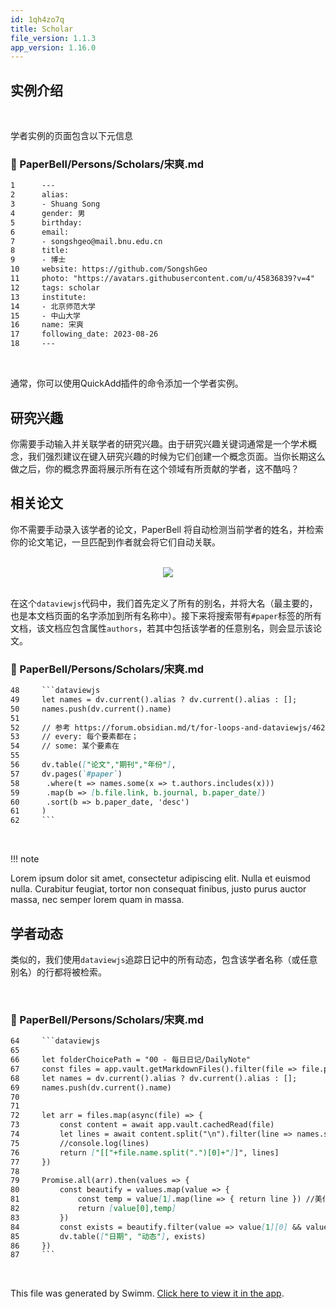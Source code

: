 ```yaml
---
id: 1qh4zo7q
title: Scholar
file_version: 1.1.3
app_version: 1.16.0
---
```


## 实例介绍

<br/>

学者实例的页面包含以下元信息
<!-- NOTE-swimm-snippet: the lines below link your snippet to Swimm -->
### 📄 PaperBell/Persons/Scholars/宋爽.md
```markdown
1      ---
2      alias:
3      - Shuang Song
4      gender: 男
5      birthday:
6      email: 
7      - songshgeo@mail.bnu.edu.cn
8      title:
9      - 博士
10     website: https://github.com/SongshGeo
11     photo: "https://avatars.githubusercontent.com/u/45836839?v=4"
12     tags: scholar
13     institute:
14     - 北京师范大学
15     - 中山大学
16     name: 宋爽
17     following_date: 2023-08-26
18     ---
```

<br/>

通常，你可以使用QuickAdd插件的命令添加一个学者实例。

## 研究兴趣

你需要手动输入并关联学者的研究兴趣。由于研究兴趣关键词通常是一个学术概念，我们强烈建议在键入研究兴趣的时候为它们创建一个概念页面。当你长期这么做之后，你的概念界面将展示所有在这个领域有所贡献的学者，这不酷吗？

## 相关论文

你不需要手动录入该学者的论文，PaperBell 将自动检测当前学者的姓名，并检索你的论文笔记，一旦匹配到作者就会将它们自动关联。

<br/>

<div align="center"><img src="https://firebasestorage.googleapis.com/v0/b/swimmio.appspot.com/o/repositories%2FZ2l0aHViJTNBJTNBUGFwZXJCZWxsJTNBJTNBU29uZ3NoR2Vv%2F1f001e30-99c9-4d4e-811d-8ee89305cefb.png?alt=media&token=7613d781-2fa1-4934-813d-945b9d782b9e" style="width:'50%'"/></div>

<br/>

在这个`dataviewjs`代码中，我们首先定义了所有的别名，并将大名（最主要的，也是本文档页面的名字添加到所有名称中）。接下来将搜索带有`#paper`标签的所有文档，该文档应包含属性`authors`，若其中包括该学者的任意别名，则会显示该论文。
<!-- NOTE-swimm-snippet: the lines below link your snippet to Swimm -->
### 📄 PaperBell/Persons/Scholars/宋爽.md
```markdown
48     ```dataviewjs
49     let names = dv.current().alias ? dv.current().alias : [];
50     names.push(dv.current().name)
51     
52     // 参考 https://forum.obsidian.md/t/for-loops-and-dataviewjs/46284
53     // every: 每个要素都在；
54     // some: 某个要素在
55     
56     dv.table(["论文","期刊","年份"],
57     dv.pages(`#paper`)
58     	.where(t => names.some(x => t.authors.includes(x)))
59     	.map(b => [b.file.link, b.journal, b.paper_date])
60     	.sort(b => b.paper_date, 'desc')
61     )
62     ```
```

<br/>

!!! note

Lorem ipsum dolor sit amet, consectetur adipiscing elit. Nulla et euismod nulla. Curabitur feugiat, tortor non consequat finibus, justo purus auctor massa, nec semper lorem quam in massa.

## 学者动态

类似的，我们使用`dataviewjs`追踪日记中的所有动态，包含该学者名称（或任意别名）的行都将被检索。

<br/>


<!-- NOTE-swimm-snippet: the lines below link your snippet to Swimm -->
### 📄 PaperBell/Persons/Scholars/宋爽.md
```markdown
64     ```dataviewjs
65     
66     let folderChoicePath = "00 - 每日日记/DailyNote"
67     const files = app.vault.getMarkdownFiles().filter(file => file.path.includes(folderChoicePath))
68     let names = dv.current().alias ? dv.current().alias : [];
69     names.push(dv.current().name)
70     
71     
72     let arr = files.map(async(file) => { 
73         const content = await app.vault.cachedRead(file) 
74         let lines = await content.split("\n").filter(line => names.some(name => line.includes(name)))
75         //console.log(lines) 
76         return ["[["+file.name.split(".")[0]+"]]", lines] 
77     }) 
78     
79     Promise.all(arr).then(values => { 
80         const beautify = values.map(value => { 
81             const temp = value[1].map(line => { return line }) //美化要重写
82             return [value[0],temp] 
83         }) 
84         const exists = beautify.filter(value => value[1][0] && value[0] != "[[未命名 10]]") .sort(value => value[0],'desc') 
85         dv.table(["日期", "动态"], exists) 
86     })
87     ```
```

<br/>

This file was generated by Swimm. [Click here to view it in the app](https://app.swimm.io/repos/Z2l0aHViJTNBJTNBUGFwZXJCZWxsJTNBJTNBU29uZ3NoR2Vv/docs/1qh4zo7q).
